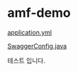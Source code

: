 # amf-demo

[application.yml](https://raw.githubusercontent.com/AMF-skcc/amf-demo/main/src/main/resources/application.yml)

[SwaggerConfig.java](https://raw.githubusercontent.com/AMF-skcc/amf-demo/main/src/main/java/com/example/amf/demo/app/config/SwaggerConfig.java)

테스트 입니다.
